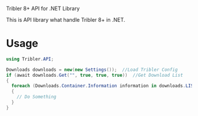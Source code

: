 Tribler 8+ API for .NET Library

This is API library what handle Tribler 8+ in .NET.

# Usage


```c#
using Tribler.API;

Downloads downloads = new(new Settings());  //Load Tribler Config
if (await downloads.Get("", true, true, true))  //Get Download List
{
  foreach (Downloads.Container.Information information in downloads.LIST)
  {
    // Do Something
  }
}
```
